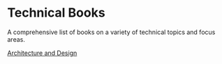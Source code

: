 # Technical Books

A comprehensive list of books on a variety of technical topics and focus areas.

[Architecture and Design](arch-design.md)
